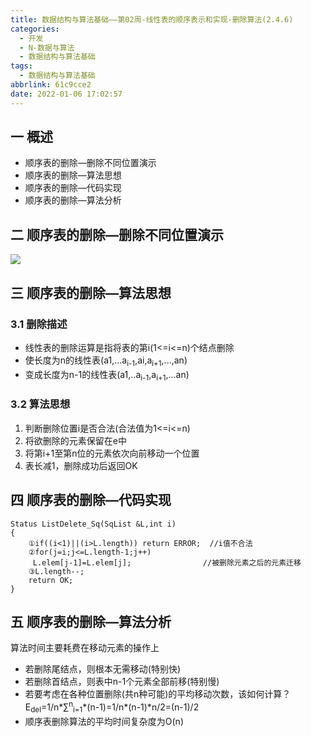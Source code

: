 ```yaml
---
title: 数据结构与算法基础——第02周-线性表的顺序表示和实现-删除算法(2.4.6)
categories:
  - 开发
  - N-数据与算法
  - 数据结构与算法基础
tags:
  - 数据结构与算法基础
abbrlink: 61c9cce2
date: 2022-01-06 17:02:57
---
```

## 一 概述

* 顺序表的删除—删除不同位置演示
* 顺序表的删除—算法思想
* 顺序表的删除—代码实现
* 顺序表的删除—算法分析

<!--more-->

## 二 顺序表的删除—删除不同位置演示
![][1]

## 三 顺序表的删除—算法思想

### 3.1 删除描述

* 线性表的删除运算是指将表的第i(1<=i<=n)个结点删除
* 使长度为n的线性表(a1,...a<sub>i-1</sub>,ai,a<sub>i+1</sub>,...,an)
* 变成长度为n-1的线性表(a1,..a<sub>i-1</sub>,a<sub>i+1</sub>,...an)

### 3.2 算法思想

1. 判断删除位置i是否合法(合法值为1<=i<=n)
2. 将欲删除的元素保留在e中
3. 将第i+1至第n位的元素依次向前移动一个位置
4. 表长减1，删除成功后返回OK

## 四 顺序表的删除—代码实现

```
Status ListDelete_Sq(SqList &L,int i)
{
	①if((i<1)||(i>L.length)) return ERROR;  //i值不合法
	②for(j=i;j<=L.length-1;j++)
	 L.elem[j-1]=L.elem[j];                //被删除元素之后的元素迁移
	③L.length--;
    return OK;
}
```

## 五 顺序表的删除—算法分析

算法时间主要耗费在移动元素的操作上

* 若删除尾结点，则根本无需移动(特别快)
* 若删除首结点，则表中n-1个元素全部前移(特别慢)
* 若要考虑在各种位置删除(共n种可能)的平均移动次数，该如何计算？
  E<sub>del</sub>=1/n\*∑<sup>n</sup><sub>i=1</sub>\*(n-1)=1/n\*(n-1)*n/2=(n-1)/2
* 顺序表删除算法的平均时间复杂度为O(n)


[1]:https://fastly.jsdelivr.net/gh/pgzxc/cdn@master/blog-data-struct-basic/data-struct-2.4.6-delete.png